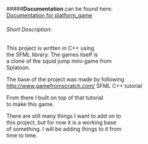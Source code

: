 #####**Documentation** can be found here:<BR>
[Documentation for platform_game](http://mikeclaros.github.io/documentation/platform_game/index.html)

###### Short Description:
This project is written in C++ using<BR>
the SFML library. The games itself is<BR>
a clone of the squid jump mini-game from<BR>
Splatoon.

The base of the project was made by following<BR> 
http://www.gamefromscratch.com/ SFML C++ tutorial<BR> 

From there I built on top of that tutorial<BR> 
to make this game.<BR> 

There are still many things I want to add on to<BR> 
this project, but for now it is a working base<BR> 
of something. I will be adding things to it from<BR> 
time to time.<BR> 




